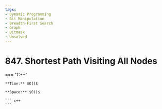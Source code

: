 ```yaml
---
tags:
- Dynamic Programming
- Bit Manipulation
- Breadth-First Search
- Graph
- Bitmask
- Unsolved
---
```



# 847. Shortest Path Visiting All Nodes

=== "C++"

    **Time:** $O()$

    **Space:** $O()$

    ``` c++
    ```